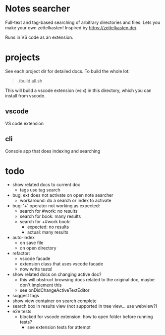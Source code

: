 # Notes searcher

Full-text and tag-based searching of arbitrary directories and files.
Lets you make your own zettelkasten! Inspired by https://zettelkasten.de/.

Runs in VS code as an extension.


# projects

See each project dir for detailed docs. To build the whole lot:

> ./build.all.sh

This will build a vscode extension (vsix) in this directory, which
you can install from vscode.

## vscode

VS code extension

## cli

Console app that does indexing and searching


# todo
- show related docs to current doc
    - tags use tag search
- bug: ext does not activate on open note searcher
    - workaround: do a search or index to activate
- bug: '+' operator not working as expected:
    - search for #work: no results
    - search for book: many results
    - search for +#work book:
        - expected: no results
        - actual:   many results
- auto-index
    - on save file
    - on open directory
- refactor:
    - vscode facade
    - extension class that uses vscode facade
    - now write tests!
- show related docs on changing active doc?
    - this will obstruct browsing docs related to
      the original doc, maybe don't implement this
    - see onDidChangeActiveTextEditor
- suggest tags
- show view container on search complete
- search box in results view (not supported in tree view... use webview?)
- e2e tests
    - blocked for vscode extension: how to open folder before running tests?
        - see extension tests for attempt
